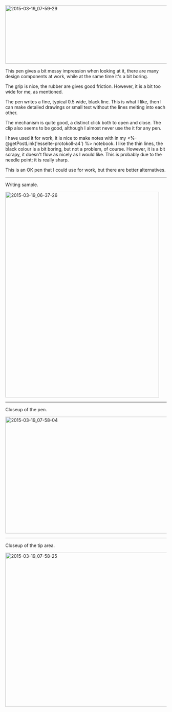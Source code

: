 <a href="https://www.flickr.com/photos/131463957@N06/16864697672" title="2015-03-19_07-59-29 by Silent Norwegian, on Flickr"><img src="https://farm9.staticflickr.com/8605/16864697672_76aaa7a0b0_z.jpg" width="640" height="182" alt="2015-03-19_07-59-29"></a>

This pen gives a bit messy impression when looking at it, there are many
design components at work, while at the same time it's a bit boring.

The grip is nice, the rubber are gives good friction. However, it is a bit too wide for me, as mentioned.

The pen writes a fine, typical 0.5 wide, black line. This is what I like, then I can make detailed drawings or small text without the lines melting into each other. 

The mechanism is quite good, a distinct click both to open and close. The clip also seems to be good, although I almost never use the it for any pen.

I have used it for work, it is nice to make notes with in my 
<%- @getPostLink('esselte-protokoll-a4') %> notebook. I like the
thin lines, the black colour is a bit boring, but not a problem, of
course. However, it is a bit scrapy, it doesn't flow as nicely as I would
like. This is probably due to the needle point; it is really sharp.

This is an OK pen that I could use for work, but there are better
alternatives.

---
Writing sample.

<a href="https://www.flickr.com/photos/131463957@N06/16839352176" title="2015-03-19_06-37-26 by Silent Norwegian, on Flickr"><img src="https://farm8.staticflickr.com/7641/16839352176_86a992eac5_z.jpg" width="480" height="640" alt="2015-03-19_06-37-26"></a>

---
Closeup of the pen.

<a href="https://www.flickr.com/photos/131463957@N06/16864799221" title="2015-03-19_07-58-04 by Silent Norwegian, on Flickr"><img src="https://farm9.staticflickr.com/8694/16864799221_f59cf18b8a_z.jpg" width="640" height="363" alt="2015-03-19_07-58-04"></a>

---
Closeup of the tip area.

<a href="https://www.flickr.com/photos/131463957@N06/16864802991" title="2015-03-19_07-58-25 by Silent Norwegian, on Flickr"><img src="https://farm9.staticflickr.com/8637/16864802991_b0166b4b00_z.jpg" width="640" height="480" alt="2015-03-19_07-58-25"></a>